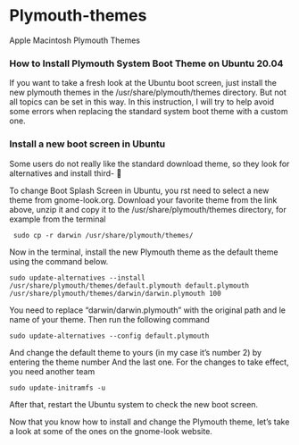 # Plymouth-themes
Apple Macintosh Plymouth Themes

### How to Install Plymouth System Boot Theme on Ubuntu 20.04

If you want to take a fresh look at the Ubuntu boot screen, just install the new plymouth themes in the
/usr/share/plymouth/themes directory. But not all topics can be set in this way.
In this instruction, I will try to help avoid some errors when replacing the standard system boot theme
with a custom one.

### Install a new boot screen in Ubuntu
Some users do not really like the standard download theme, so they look for alternatives and install third-


To change Boot Splash Screen in Ubuntu, you rst need to select a new theme from gnome-look.org.
Download your favorite theme from the link above, unzip it and copy it to the
/usr/share/plymouth/themes directory, for example from the terminal

     sudo cp -r darwin /usr/share/plymouth/themes/
    
Now in the terminal, install the new Plymouth theme as the default theme using the command below.

    sudo update-alternatives --install
    /usr/share/plymouth/themes/default.plymouth default.plymouth
    /usr/share/plymouth/themes/darwin/darwin.plymouth 100
    
You need to replace “darwin/darwin.plymouth” with the original path and le name of your theme.
Then run the following command

    sudo update-alternatives --config default.plymouth
  
And change the default theme to yours (in my case it’s number 2) by entering the theme number
And the last one. For the changes to take effect, you need another team

    sudo update-initramfs -u
    
After that, restart the Ubuntu system to check the new boot screen.

Now that you know how to install and change the Plymouth theme, let’s take a look at some of the ones
on the gnome-look website.
